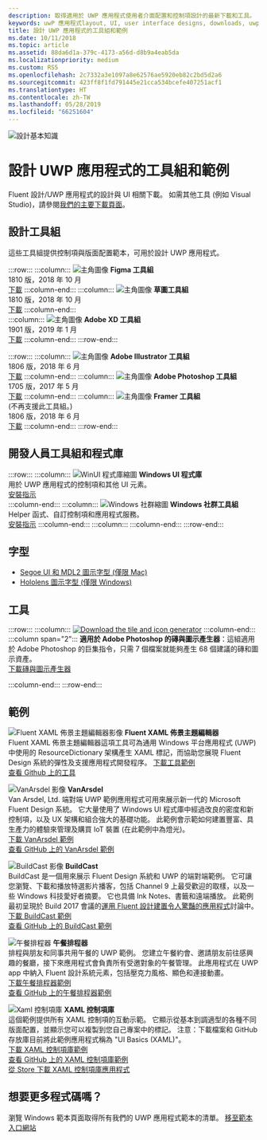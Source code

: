 ```yaml
---
description: 取得適用於 UWP 應用程式使用者介面配置和控制項設計的最新下載和工具。
keywords: uwP 應用程式layout, UI, user interface designs, downloads, uwp tools, UWP 應用程式版面配置, 使用者介面設計, 下載, UWP 工具
title: 設計 UWP 應用程式的工具組和範例
ms.date: 10/11/2018
ms.topic: article
ms.assetid: 88da6d1a-379c-4173-a56d-d8b9a4eab5da
ms.localizationpriority: medium
ms.custom: RS5
ms.openlocfilehash: 2c7332a3e1097a8e62576ae5920eb82c2bd5d2a6
ms.sourcegitcommit: 423ff8f1fd791445e21cca534bcefe407251acf1
ms.translationtype: HT
ms.contentlocale: zh-TW
ms.lasthandoff: 05/28/2019
ms.locfileid: "66251604"
---
```

![設計基本知識](../images/downloads-2x.png)

# <a name="design-toolkits-and-samples-for-uwp-apps"></a>設計 UWP 應用程式的工具組和範例
 
Fluent 設計/UWP 應用程式的設計與 UI 相關下載。 如需其他工具 (例如 Visual Studio)，請參閱<a href="https://developer.microsoft.com/downloads">我們的主要下載頁面</a>。 


## <a name="design-toolkits"></a>設計工具組

這些工具組提供控制項與版面配置範本，可用於設計 UWP 應用程式。

:::row:::
    :::column:::
![主角圖像](images/figma.png)
<b>Figma 工具組</b><br>
1810 版，2018 年 10 月<br>
<a href="https://aka.ms/figmatoolkit">下載</a>
    :::column-end:::
    :::column:::
![主角圖像](images/sketch.png)
<b>草圖工具組</b><br>
1810 版，2018 年 10 月<br>
<a href="https://aka.ms/sketchtoolkit">下載</a>
    :::column-end:::    
    :::column:::
![主角圖像](images/adobe-xd.png)
<b>Adobe XD 工具組</b><br>
1901 版，2019 年 1 月<br>
<a href="https://aka.ms/adobexdtoolkit">下載</a>
    :::column-end:::
:::row-end:::

:::row:::
    :::column:::
![主角圖像](images/adobe-illustrator.png)
<b>Adobe Illustrator 工具組</b><br>
1806 版，2018 年 6 月<br>
<a href="https://aka.ms/adobeillustratortoolkit">下載</a>
    :::column-end:::
    :::column:::
![主角圖像](images/adobe-photoshop.png)
<b>Adobe Photoshop 工具組</b><br>
1705 版，2017 年 5 月<br>
<a href="https://aka.ms/adobephotoshoptoolkit">下載</a>
    :::column-end:::
    :::column:::
![主角圖像](images/framer.png)
<b>Framer 工具組</b><br>
(不再支援此工具組。)<br/>
1806 版，2018 年 6 月<br>
<a href="https://aka.ms/framertoolkit">下載</a>
    :::column-end:::
:::row-end:::

## <a name="developer-toolkits-and-libraries"></a>開發人員工具組和程式庫

:::row:::
    :::column:::
![WinUI 程式庫縮圖](images/WinUI-library.png)
<b>Windows UI 程式庫</b><br>
用於 UWP 應用程式的控制項和其他 UI 元素。<br/>
<a href="/uwp/toolkits/winui/getting-started">安裝指示</a><br/>
    :::column-end:::
    :::column:::
![Windows 社群縮圖](images/Windows-community-toolkit.png)
<b>Windows 社群工具組</b><br>
Helper 函式、自訂控制項和應用程式服務。<br />
<a href="/windows/uwpcommunitytoolkit/getting-started">安裝指示</a>
    :::column-end:::
    :::column:::
    :::column-end:::
:::row-end:::

## <a name="fonts"></a>字型

* <a href="https://aka.ms/SegoeFonts">Segoe UI 和 MDL2 圖示字型 (僅限 Mac)</a>
* <a href="https://aka.ms/hololensiconfont">Hololens 圖示字型 (僅限 Windows)</a>

## <a name="tools"></a>工具

:::row:::
    :::column:::
        <a href="https://go.microsoft.com/fwlink/p/?LinkId=760394"><img src="images/tile-icon-generator.png" alt="Download the tile and icon generator"/></a>
    :::column-end:::
    :::column span="2":::
      **適用於 Adobe Photoshop 的磚與圖示產生器**：這組適用於 Adobe Photoshop 的巨集指令，只需 7 個檔案就能夠產生 68 個建議的磚和圖示資產。 <br/><a href="https://go.microsoft.com/fwlink/p/?LinkId=760394">下載磚與圖示產生器</a></p>
    :::column-end:::
:::row-end:::

    
## <a name="samples"></a>範例

![Fluent XAML 佈景主題編輯器影像](images/XamlThemeEditor_screenshot.png)
**Fluent XAML 佈景主題編輯器**<br>
Fluent XAML 佈景主題編輯器這項工具可為通用 Windows 平台應用程式 (UWP) 中使用的 ResourceDictionary 架構產生 XAML 標記，而協助您展現 Fluent Design 系統的彈性及支援應用程式開發程序。
<a href="https://github.com/Microsoft/fluent-xaml-theme-editor/archive/master.zip">下載工具範例</a> <br><a href="https://github.com/Microsoft/fluent-xaml-theme-editor">查看 Github 上的工具</a>

![VanArsdel 影像](images/VanArsdel_Screenshot.png)
**VanArsdel**<br>
Van Arsdel, Ltd. 端對端 UWP 範例應用程式可用來展示新一代的 Microsoft Fluent Design 系統。 它大量使用了 <a herf="https://docs.microsoft.com/uwp/toolkits/winui/">Windows UI 程式庫</a>中經過改良的密度和新控制項，以及 UX 架構和組合強大的基礎功能。 此範例會示範如何建置豐富、具生產力的體驗來管理及購買 IoT 裝置 (在此範例中為燈光)。<br>
<a href="https://github.com/Microsoft/VanArsdel/archive/master.zip">下載 VanArsdel 範例</a> <br><a href="https://github.com/microsoft/vanarsdel">查看 GitHub 上的 VanArsdel 範例</a>

![BuildCast 影像](images/buildcast.png)
**BuildCast**<br>
BuildCast 是一個用來展示 Fluent Design 系統和 UWP 的端對端範例。 它可讓您瀏覽、下載和播放特選影片播客，包括 Channel 9 上最受歡迎的取樣，以及一些 Windows 科技愛好者摘要。 它也具備 Ink Notes、書籤和遠端播放。 此範例最初呈現於 Build 2017 會議的<a href="https://channel9.msdn.com/Events/Build/2017/B8034">運用 Fluent 設計建置令人驚豔的應用程式</a>討論中。 <br>
<a href="https://github.com/Microsoft/BuildCast/archive/master.zip">下載 BuildCast 範例</a> <br><a href="https://github.com/Microsoft/BuildCast">查看 GitHub 上的 BuildCast 範例</a>

![午餐排程器](images/lunchscheduler.png)
**午餐排程器**<br>
排程與朋友和同事共用午餐的 UWP 範例。 您建立午餐約會、邀請朋友前往感興趣的餐廳，接下來應用程式會負責所有受邀對象的午餐管理。 此應用程式在 UWP app 中納入 Fluent 設計系統元素，包括壓克力風格、顯色和連接動畫。 <br/><a href="https://github.com/Microsoft/Windows-appsample-lunch-scheduler/archive/master.zip">下載午餐排程器範例</a><br/><a href="https://github.com/Microsoft/Windows-appsample-lunch-scheduler">查看 GitHub 上的午餐排程器範例</a></p>  

![Xaml 控制項庫](images/xaml-controls-gallery.png)
**XAML 控制項庫**<br>
這個範例提供所有 XAML 控制項的互動示範。 它顯示從基本到調適型的各種不同版面配置，並顯示您可以複製到您自己專案中的標記。 注意：下載檔案和 GitHub 存放庫目前將此範例應用程式稱為 "UI Basics (XAML)"。 <br/><a href="https://github.com/Microsoft/Windows-universal-samples/archive/master.zip">下載 XAML 控制項庫範例</a><br/><a href="https://github.com/Microsoft/Xaml-Controls-Gallery">查看 GitHub 上的 XAML 控制項庫範例</a> <br/><a href="https://www.microsoft.com/store/apps/9msvh128x2zt">從 Store 下載 XAML 控制項庫應用程式</a></p>

## <a name="want-more-code"></a>想要更多程式碼嗎？

瀏覽 Windows 範本頁面取得所有我們的 UWP 應用程式範本的清單。 <a href="https://developer.microsoft.com/samples">移至範本入口網站</a>
